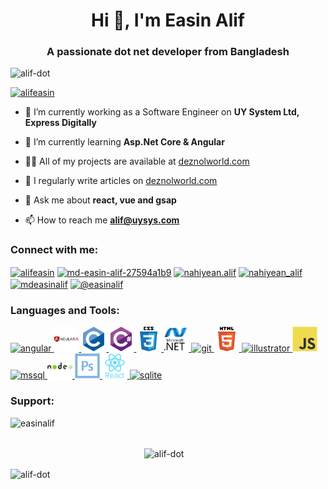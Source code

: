 <h1 align="center">Hi 👋, I'm Easin Alif</h1>
<h3 align="center">A passionate dot net developer from Bangladesh</h3>


<p align="left"> <img src="https://komarev.com/ghpvc/?username=alif-dot&label=Profile%20views&color=0e75b6&style=flat" alt="alif-dot" /> </p>

<p align="left"> <a href="https://twitter.com/alifeasin" target="blank"><img src="https://img.shields.io/twitter/follow/alifeasin?logo=twitter&style=for-the-badge" alt="alifeasin" /></a> </p>

- 🔭 I’m currently working as a Software Engineer on **UY System Ltd, Express Digitally**

- 🌱 I’m currently learning **Asp.Net Core & Angular**

- 👨‍💻 All of my projects are available at [deznolworld.com](deznolworld.com)

- 📝 I regularly write articles on [deznolworld.com](deznolworld.com)

- 💬 Ask me about **react, vue and gsap**

- 📫 How to reach me **alif@uysys.com**

<h3 align="left">Connect with me:</h3>
<p align="left">
<a href="https://twitter.com/alifeasin" target="blank"><img align="center" src="https://raw.githubusercontent.com/rahuldkjain/github-profile-readme-generator/master/src/images/icons/Social/twitter.svg" alt="alifeasin" height="30" width="40" /></a>
<a href="https://linkedin.com/in/md-easin-alif-27594a1b9" target="blank"><img align="center" src="https://raw.githubusercontent.com/rahuldkjain/github-profile-readme-generator/master/src/images/icons/Social/linked-in-alt.svg" alt="md-easin-alif-27594a1b9" height="30" width="40" /></a>
<a href="https://fb.com/nahiyean.alif" target="blank"><img align="center" src="https://raw.githubusercontent.com/rahuldkjain/github-profile-readme-generator/master/src/images/icons/Social/facebook.svg" alt="nahiyean.alif" height="30" width="40" /></a>
<a href="https://instagram.com/nahiyean_alif" target="blank"><img align="center" src="https://raw.githubusercontent.com/rahuldkjain/github-profile-readme-generator/master/src/images/icons/Social/instagram.svg" alt="nahiyean_alif" height="30" width="40" /></a>
<a href="https://www.behance.net/mdeasinalif" target="blank"><img align="center" src="https://raw.githubusercontent.com/rahuldkjain/github-profile-readme-generator/master/src/images/icons/Social/behance.svg" alt="mdeasinalif" height="30" width="40" /></a>
<a href="https://medium.com/@easinalif" target="blank"><img align="center" src="https://raw.githubusercontent.com/rahuldkjain/github-profile-readme-generator/master/src/images/icons/Social/medium.svg" alt="@easinalif" height="30" width="40" /></a>
</p>

<h3 align="left">Languages and Tools:</h3>
<p align="left"> <a href="https://angular.io" target="_blank" rel="noreferrer"> <img src="https://angular.io/assets/images/logos/angular/angular.svg" alt="angular" width="40" height="40"/> </a> <a href="https://angular.io" target="_blank" rel="noreferrer"> <img src="https://raw.githubusercontent.com/devicons/devicon/master/icons/angularjs/angularjs-original-wordmark.svg" alt="angularjs" width="40" height="40"/> </a> <a href="https://www.cprogramming.com/" target="_blank" rel="noreferrer"> <img src="https://raw.githubusercontent.com/devicons/devicon/master/icons/c/c-original.svg" alt="c" width="40" height="40"/> </a> <a href="https://www.w3schools.com/cs/" target="_blank" rel="noreferrer"> <img src="https://raw.githubusercontent.com/devicons/devicon/master/icons/csharp/csharp-original.svg" alt="csharp" width="40" height="40"/> </a> <a href="https://www.w3schools.com/css/" target="_blank" rel="noreferrer"> <img src="https://raw.githubusercontent.com/devicons/devicon/master/icons/css3/css3-original-wordmark.svg" alt="css3" width="40" height="40"/> </a> <a href="https://dotnet.microsoft.com/" target="_blank" rel="noreferrer"> <img src="https://raw.githubusercontent.com/devicons/devicon/master/icons/dot-net/dot-net-original-wordmark.svg" alt="dotnet" width="40" height="40"/> </a> <a href="https://git-scm.com/" target="_blank" rel="noreferrer"> <img src="https://www.vectorlogo.zone/logos/git-scm/git-scm-icon.svg" alt="git" width="40" height="40"/> </a> <a href="https://www.w3.org/html/" target="_blank" rel="noreferrer"> <img src="https://raw.githubusercontent.com/devicons/devicon/master/icons/html5/html5-original-wordmark.svg" alt="html5" width="40" height="40"/> </a> <a href="https://www.adobe.com/in/products/illustrator.html" target="_blank" rel="noreferrer"> <img src="https://www.vectorlogo.zone/logos/adobe_illustrator/adobe_illustrator-icon.svg" alt="illustrator" width="40" height="40"/> </a> <a href="https://developer.mozilla.org/en-US/docs/Web/JavaScript" target="_blank" rel="noreferrer"> <img src="https://raw.githubusercontent.com/devicons/devicon/master/icons/javascript/javascript-original.svg" alt="javascript" width="40" height="40"/> </a> <a href="https://www.microsoft.com/en-us/sql-server" target="_blank" rel="noreferrer"> <img src="https://www.svgrepo.com/show/303229/microsoft-sql-server-logo.svg" alt="mssql" width="40" height="40"/> </a> <a href="https://nodejs.org" target="_blank" rel="noreferrer"> <img src="https://raw.githubusercontent.com/devicons/devicon/master/icons/nodejs/nodejs-original-wordmark.svg" alt="nodejs" width="40" height="40"/> </a> <a href="https://www.photoshop.com/en" target="_blank" rel="noreferrer"> <img src="https://raw.githubusercontent.com/devicons/devicon/master/icons/photoshop/photoshop-line.svg" alt="photoshop" width="40" height="40"/> </a> <a href="https://reactjs.org/" target="_blank" rel="noreferrer"> <img src="https://raw.githubusercontent.com/devicons/devicon/master/icons/react/react-original-wordmark.svg" alt="react" width="40" height="40"/> </a> <a href="https://www.sqlite.org/" target="_blank" rel="noreferrer"> <img src="https://www.vectorlogo.zone/logos/sqlite/sqlite-icon.svg" alt="sqlite" width="40" height="40"/> </a> </p>

<h3 align="left">Support:</h3>
<p><a href="https://ko-fi.com/easinalif"> <img align="left" src="https://cdn.ko-fi.com/cdn/kofi3.png?v=3" height="50" width="210" alt="easinalif" /></a></p><br><br>

<p>&nbsp;<img align="center" src="https://github-readme-stats.vercel.app/api?username=alif-dot&show_icons=true&locale=en" alt="alif-dot" /></p>

<p><img align="center" src="https://github-readme-streak-stats.herokuapp.com/?user=alif-dot&" alt="alif-dot" /></p>
